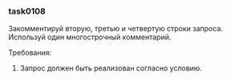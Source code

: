 
### task0108

Закомментируй вторую, третью и четвертую строки запроса. Используй один многострочный комментарий.


Требования:
1.	Запрос должен быть реализован согласно условию.


